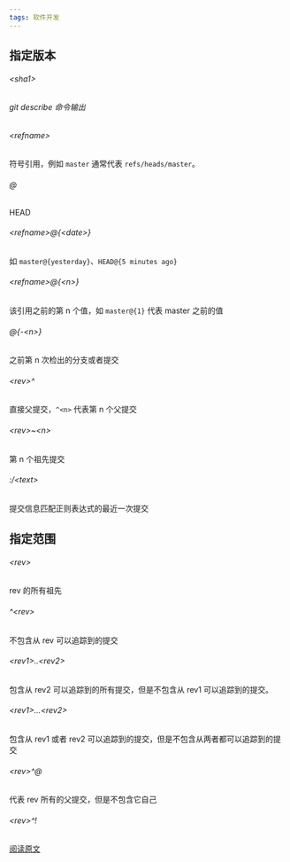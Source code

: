 ```yaml
---
tags: 软件开发
---
```




## 指定版本

###### \<sha1>



###### git describe 命令输出



###### \<refname>

符号引用，例如 `master` 通常代表 `refs/heads/master`。



###### @

HEAD



###### \<refname>@{\<date>}

如 `master@{yesterday}`、`HEAD@{5 minutes ago}`



###### \<refname>@{\<n>}

该引用之前的第 n 个值，如 `master@{1}` 代表 master 之前的值



###### @{-\<n>}

之前第 n 次检出的分支或者提交



###### \<rev>^

直接父提交，`^<n>` 代表第 n 个父提交



###### \<rev>~\<n>

第 n 个祖先提交



###### :/\<text>

提交信息匹配正则表达式的最近一次提交







## 指定范围

###### \<rev>

rev 的所有祖先



###### ^\<rev>

不包含从 rev 可以追踪到的提交



###### \<rev1>..\<rev2>

包含从 rev2 可以追踪到的所有提交，但是不包含从 rev1 可以追踪到的提交。



###### \<rev1>...\<rev2>

包含从 rev1 或者 rev2 可以追踪到的提交，但是不包含从两者都可以追踪到的提交



###### \<rev>^@

代表 rev 所有的父提交，但是不包含它自己



###### \<rev>^!



[阅读原文](https://www.cnblogs.com/sunsky303/p/11589229.html)